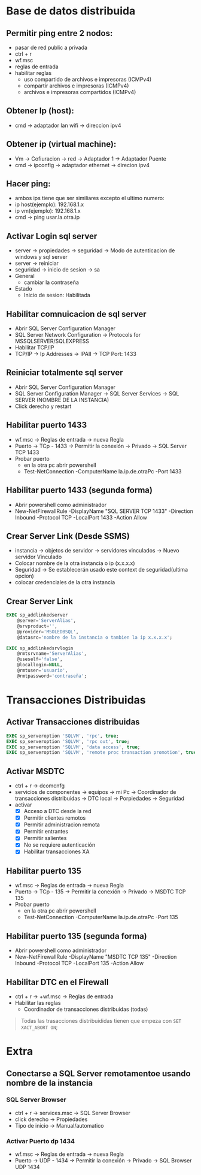 # Base de datos distribuida

## Permitir ping entre 2 nodos:
- pasar de red public a privada
- ctrl + r
- wf.msc
- reglas de entrada
- habilitar reglas
	- uso compartido de archivos e impresoras (ICMPv4)
	- compartir archivos e impresoras (ICMPv4)
	- archivos e impresoras compartidos (ICMPv4)

## Obtener Ip (host):
- cmd -> adaptador lan wifi -> direccion ipv4

## Obtener ip (virtual machine):
- Vm -> Cofiuracion -> red -> Adaptador 1 -> Adaptador Puente
- cmd -> ipconfig -> adaptador ethernet -> direcion ipv4

## Hacer ping:
- ambos ips tiene que ser similiares excepto el ultimo numero:
- ip host(ejemplo): 192.168.1.x
- ip vm(ejemplo): 192.168.1.x
- cmd -> ping usar.la.otra.ip

## Activar Login sql server
- server -> propiedades -> seguridad -> Modo de autenticacion de windows y sql server
- server -> reiniciar
- seguridad -> inicio de sesion -> sa
- General
	- cambiar la contraseña
- Estado
	- Inicio de sesion: Habilitada

## Habilitar comnuicacion de sql server
- Abrir SQL Server Configuration Manager
- SQL Server Network Configuration -> Protocols for MSSQLSERVER/SQLEXPRESS
- Habilitar TCP/IP
- TCP/IP -> Ip Addresses -> IPAII -> TCP Port: 1433

## Reiniciar totalmente sql server
- Abrir SQL Server Configuration Manager
- SQL Server Configuration Manager -> SQL Server Services -> SQL SERVER (NOMBRE DE LA INSTANCIA)
- Click derecho y restart

## Habilitar puerto 1433
- wf.msc -> Reglas de entrada -> nueva Regla
- Puerto -> TCp - 1433 -> Permitir la conexión -> Privado -> SQL Server TCP 1433
- Probar puerto
	- en la otra pc abrir powershell
	- Test-NetConnection -ComputerName la.ip.de.otraPc -Port 1433

## Habilitar puerto 1433 (segunda forma)
- Abrir powershell como administrador
- New-NetFirewallRule -DisplayName "SQL SERVER TCP 1433" -Direction Inbound -Protocol TCP -LocalPort 1433 -Action Allow

## Crear Server Link (Desde SSMS)
- instancia -> objetos de servidor -> servidores vinculados -> Nuevo servidor Vinculado
- Colocar nombre de la otra instancia o ip (x.x.x.x)
- Seguridad -> Se establecerán usado este context de seguridad(ultima opcion)
- colocar credenciales de la otra instancia

## Crear Server Link
```sql
EXEC sp_addlinkedserver 
	@server='ServerAlias',
	@srvproduct='',
	@provider='MSOLEDBSQL',
	@datasrc='nombre de la instancia o tambien la ip x.x.x.x'; 

EXEC sp_addlinkedsrvlogin
	@rmtsrvname='ServerAlias',
	@useself='false',
	@locallogin=NULL,
	@rmtuser='usuario',
	@rmtpassword='contraseña';
```

# Transacciones Distribuidas

## Activar Transacciones distribuidas
```sql
EXEC sp_serveroption 'SQLVM', 'rpc', true;
EXEC sp_serveroption 'SQLVM', 'rpc out', true;
EXEC sp_serveroption 'SQLVM', 'data access', true;
EXEC sp_serveroption 'SQLVM', 'remote proc transaction promotion', true;
```

## Activar MSDTC
- ctrl + r -> dcomcnfg
- servicios de componentes -> equipos -> mi Pc -> Coordinador de transacciones distribuidas -> DTC local -> Porpiedades -> Seguridad
- activar
	- [x] Acceso a DTC desde la red
	- [x] Permitir clientes remotos
	- [x] Permitir administracion remota
	- [x] Permitir entrantes
	- [X] Permitir salientes
	- [x] No se requiere autenticación
	- [x] Habilitar transacciones XA

## Habilitar puerto 135
- wf.msc -> Reglas de entrada -> nueva Regla
- Puerto -> TCp - 135 -> Permitir la conexión -> Privado -> MSDTC TCP 135
- Probar puerto
	- en la otra pc abrir powershell
	- Test-NetConnection -ComputerName la.ip.de.otraPc -Port 135

## Habilitar puerto 135 (segunda forma)
- Abrir powershell como administrador
- New-NetFirewallRule -DisplayName "MSDTC TCP 135" -Direction Inbound -Protocol TCP -LocalPort 135 -Action Allow

## Habilitar DTC en el Firewall
- ctrl + r -> +wf.msc -> Reglas de entrada
- Habilitar las reglas
	- Coordinador de transacciones distribuidas (todas)

> Todas las trasacciones distribuididas tienen que empeza con `SET XACT_ABORT ON`;

# Extra

## Conectarse a SQL Server remotamentoe usando nombre de la instancia

### SQL Server Browser 
- ctrl + r -> services.msc -> SQL Server Browser
- click derecho -> Propiedades
- Tipo de inicio -> Manual/automatico

### Activar Puerto dp 1434
- wf.msc -> Reglas de entrada -> nueva Regla
- Puerto -> UDP - 1434 -> Permitir la conexión -> Privado -> SQL Browser UDP 1434
